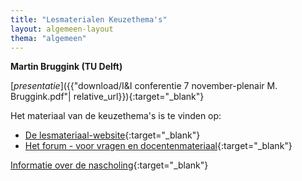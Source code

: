 ```yaml
---
title: "Lesmaterialen Keuzethema's"
layout: algemeen-layout
thema: "algemeen"
---
```


**Martin Bruggink (TU Delft)**

[*presentatie*]({{"download/I&I conferentie 7 november-plenair M. Bruggink.pdf"| relative_url}}){:target="_blank"}

Het materiaal van de keuzethema's is te vinden op:

* [De lesmateriaal-website](https://ieni.github.io/inf2019/){:target="_blank"}
* [Het forum - voor vragen en docentenmateriaal](https://ieni-forum.infvo.nl/c/lesmateriaal){:target="_blank"}

[Informatie over de nascholing](https://ieni.github.io/inf2019/nascholing){:target="_blank"}
